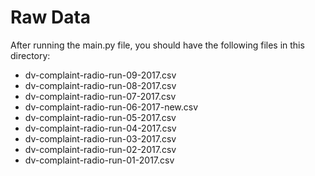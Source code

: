 # Raw Data

After running the main.py file, you should have the following files in this directory:

* dv-complaint-radio-run-09-2017.csv
* dv-complaint-radio-run-08-2017.csv
* dv-complaint-radio-run-07-2017.csv
* dv-complaint-radio-run-06-2017-new.csv
* dv-complaint-radio-run-05-2017.csv
* dv-complaint-radio-run-04-2017.csv
* dv-complaint-radio-run-03-2017.csv
* dv-complaint-radio-run-02-2017.csv
* dv-complaint-radio-run-01-2017.csv
